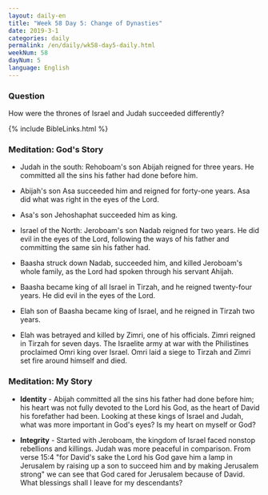 ```yaml
---
layout: daily-en
title: "Week 58 Day 5: Change of Dynasties"
date: 2019-3-1 
categories: daily
permalink: /en/daily/wk58-day5-daily.html
weekNum: 58
dayNum: 5
language: English
---
```


### Question     
How were the thrones of Israel and Judah succeeded differently?

{% include BibleLinks.html %} 

### Meditation: God's Story   
+ Judah in the south: Rehoboam's son Abijah reigned for three years. He committed all the sins his father had done before him. 

+ Abijah's son Asa succeeded him and reigned for forty-one years. Asa did what was right in the eyes of the Lord. 

+ Asa's son Jehoshaphat succeeded him as king. 

+ Israel of the North: Jeroboam's son Nadab reigned for two years. He did evil in the eyes of the Lord, following the ways of his father and committing the same sin his father had. 

+ Baasha struck down Nadab, succeeded him, and killed Jeroboam's whole family, as the Lord had spoken through his servant Ahijah. 

+ Baasha became king of all Israel in Tirzah, and he reigned twenty-four years. He did evil in the eyes of the Lord. 

+ Elah son of Baasha became king of Israel, and he reigned in Tirzah two years. 

+ Elah was betrayed and killed by Zimri, one of his officials. Zimri reigned in Tirzah for seven days. The Israelite army at war with the Philistines proclaimed Omri king over Israel. Omri laid a siege to Tirzah and Zimri set fire around himself and died. 

### Meditation: My Story   
+ **Identity** - Abijah committed all the sins his father had done before him; his heart was not fully devoted to the Lord his God, as the heart of David his forefather had been. Looking at these kings of Israel and Judah, what was more important in God's eyes? Is my heart on myself or God? 

+ **Integrity** - Started with Jeroboam, the kingdom of Israel faced nonstop rebellions and killings. Judah was more peaceful in comparison. From verse 15:4 "for David's sake the Lord his God gave him a lamp in Jerusalem by raising up a son to succeed him and by making Jerusalem strong" we can see that God cared for Jerusalem because of David. What blessings shall I leave for my descendants? 
